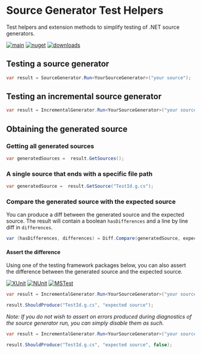 # Source Generator Test Helpers

Test helpers and extension methods to simplify testing of .NET source generators.

[![main](https://img.shields.io/github/actions/workflow/status/jscarle/SourceGeneratorTestHelpers/main.yml?logo=github)](https://github.com/jscarle/SourceGeneratorTestHelpers)
[![nuget](https://img.shields.io/nuget/v/SourceGeneratorTestHelpers)](https://www.nuget.org/packages/SourceGeneratorTestHelpers)
[![downloads](https://img.shields.io/nuget/dt/SourceGeneratorTestHelpers)](https://www.nuget.org/packages/SourceGeneratorTestHelpers)

## Testing a source generator

```csharp
var result = SourceGenerator.Run<YourSourceGenerator>("your source");
```

## Testing an incremental source generator

```csharp
var result = IncrementalGenerator.Run<YourSourceGenerator>("your source");
```

## Obtaining the generated source

### Getting all generated sources

```csharp
var generatedSources =  result.GetSources();
```

### A single source that ends with a specific file path

```csharp
var generatedSource =  result.GetSource("TestId.g.cs");
```

### Compare the generated source with the expected source

You can produce a diff between the generated source and the expected source. The result will contain a boolean `hasDifferences` and a line by line diff in `differences`.

```csharp
var (hasDifferences, differences) = Diff.Compare(generatedSource, expectedSource);
```

#### Assert the difference

Using one of the testing framework packages below, you can also assert the difference between the generated source and the expected source.

[![XUnit](https://img.shields.io/nuget/dt/SourceGeneratorTestHelpers.XUnit?label=XUnit)](https://www.nuget.org/packages/SourceGeneratorTestHelpers.XUnit)
[![NUnit](https://img.shields.io/nuget/dt/SourceGeneratorTestHelpers.XUnit?label=NUnit)](https://www.nuget.org/packages/SourceGeneratorTestHelpers.NUnit)
[![MSTest](https://img.shields.io/nuget/dt/SourceGeneratorTestHelpers.XUnit?label=MSTest)](https://www.nuget.org/packages/SourceGeneratorTestHelpers.MSTest)

```csharp
var result = IncrementalGenerator.Run<YourSourceGenerator>("your source");

result.ShouldProduce("TestId.g.cs", "expected source");
```

_Note: If you do not wish to assert on errors produced during diagnostics of the source generator run, you can simply disable them as such._

```csharp
var result = IncrementalGenerator.Run<YourSourceGenerator>("your source");

result.ShouldProduce("TestId.g.cs", "expected source", false);
```
